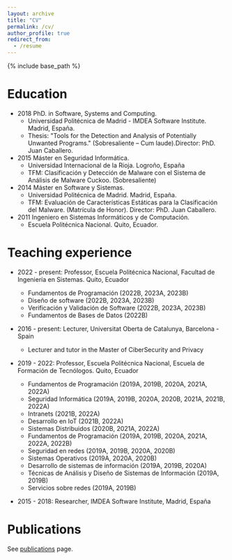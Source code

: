 ```yaml
---
layout: archive
title: "CV"
permalink: /cv/
author_profile: true
redirect_from:
  - /resume
---
```


{% include base_path %}

Education
======
* 2018 PhD. in Software, Systems and Computing.
  * Universidad Politécnica de Madrid - IMDEA Software Institute. Madrid, España.
  * Thesis: "Tools for the Detection and Analysis of Potentially Unwanted Programs." (Sobresaliente – Cum laude).Director: PhD. Juan Caballero.
* 2015 Máster en Seguridad Informática.
  *  Universidad Internacional de la Rioja. Logroño, España
  *  TFM: Clasificación y Detección de Malware con el Sistema de Análisis de Malware Cuckoo. (Sobresaliente)
* 2014 Máster en Software y Sistemas.
  * Universidad Politécnica de Madrid. Madrid, España.
  * TFM: Evaluación de Características Estáticas para la Clasificación del Malware. (Matrícula de Honor). Director: PhD. Juan Caballero.
* 2011 Ingeniero en Sistemas Informáticos y de Computación.
  * Escuela Politécnica Nacional. Quito, Ecuador.
  
Teaching experience
======
* 2022 - present: Professor, Escuela Politécnica Nacional, Facultad de Ingeniería en Sistemas. Quito, Ecuador
  * Fundamentos de Programación (2022B, 2023A, 2023B)
  * Diseño de software (2022B, 2023A, 2023B)
  * Verificación y Validación de Software (2022B, 2023A, 2023B)
  * Fundamentos de Bases de Datos (2022B)

* 2016 - present: Lecturer, Universitat Oberta de Catalunya, Barcelona - Spain
  * Lecturer and tutor in the Master of CiberSecurity and Privacy

* 2019 - 2022: Professor, Escuela Politécnica Nacional, Escuela de Formación de Tecnólogos. Quito, Ecuador
  * Fundamentos de Programación (2019A, 2019B, 2020A, 2021A, 2022A)
  * Seguridad Informática (2019A, 2019B, 2020A, 2020B, 2021A, 2021B, 2022A)
  * Intranets (2021B, 2022A)
  * Desarrollo en IoT (2021B, 2022A)
  * Sistemas Distribuidos (2020B, 2021A, 2022A)
  * Fundamentos de Programación (2019A, 2019B, 2020A, 2021A, 2022A, 2022B)
  * Seguridad en redes (2019A, 2019B, 2020A, 2020B)
  * Sistemas Operativos (2019A, 2020A, 2020B)
  * Desarrollo de sistemas de información (2019A, 2019B, 2020A)
  * Técnicas de Análisis y Diseño de Sistemas de Información (2019A, 2019B)
  * Servicios sobre redes (2019A, 2019B)

* 2015 - 2018: Researcher, IMDEA Software Institute, Madrid, España

Publications
======
 
  See [publications](/publications/) page.
